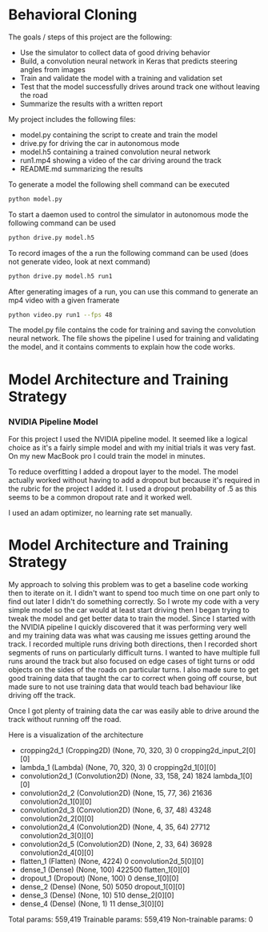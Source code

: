 # Behavioral Cloning

The goals / steps of this project are the following:
* Use the simulator to collect data of good driving behavior
* Build, a convolution neural network in Keras that predicts steering angles from images
* Train and validate the model with a training and validation set
* Test that the model successfully drives around track one without leaving the road
* Summarize the results with a written report

My project includes the following files:
* model.py containing the script to create and train the model
* drive.py for driving the car in autonomous mode
* model.h5 containing a trained convolution neural network 
* run1.mp4 showing a video of the car driving around the track
* README.md summarizing the results

To generate a model the following shell command can be executed
```sh
python model.py
```

To start a daemon used to control the simulator in autonomous mode the following command can be used
```sh
python drive.py model.h5
```

To record images of the a run the following command can be used (does not generate video, look at next command)
```sh
python drive.py model.h5 run1
```

After generating images of a run, you can use this command to generate an mp4 video with a given framerate
```sh
python video.py run1 --fps 48
```

The model.py file contains the code for training and saving the convolution neural network. 
The file shows the pipeline I used for training and validating the model, and it contains 
comments to explain how the code works.

# Model Architecture and Training Strategy

### NVIDIA Pipeline Model

For this project I used the NVIDIA pipeline model. It seemed like a logical choice as it's a fairly simple model and with
my initial trials it was very fast. On my new MacBook pro I could train the model in minutes.

To reduce overfitting I added a dropout layer to the model. The model actually worked without having to add a dropout
but because it's required in the rubric for the project I added it. I used a dropout probability of .5 as this seems to be a 
common dropout rate and it worked well.

I used an adam optimizer, no learning rate set manually.

# Model Architecture and Training Strategy

My approach to solving this problem was to get a baseline code working then to iterate on it. I didn't want to spend too
much time on one part only to find out later I didn't do something correctly. So I wrote my code with a very simple model
so the car would at least start driving then I began trying to tweak the model and get better data to train the model.
Since I started with the NVIDIA pipeline I quickly discovered that it was performing very well and my training data was what was
causing me issues getting around the track. I recorded multiple runs driving both directions, then I recorded short segments
of runs on particularly difficult turns. I wanted to have multiple full runs around the track but also focused on edge 
cases of tight turns or odd objects on the sides of the roads on particular turns. I also made sure to get good training data
that taught the car to correct when going off course, but made sure to not use training data that would teach bad behaviour like 
driving off the track.

Once I got plenty of training data the car was easily able to drive around the track without running off the road.

Here is a visualization of the architecture

* cropping2d_1 (Cropping2D)        (None, 70, 320, 3)    0           cropping2d_input_2[0][0]
* lambda_1 (Lambda)                (None, 70, 320, 3)    0           cropping2d_1[0][0]               
* convolution2d_1 (Convolution2D)  (None, 33, 158, 24)   1824        lambda_1[0][0]                   
* convolution2d_2 (Convolution2D)  (None, 15, 77, 36)    21636       convolution2d_1[0][0]            
* convolution2d_3 (Convolution2D)  (None, 6, 37, 48)     43248       convolution2d_2[0][0]            
* convolution2d_4 (Convolution2D)  (None, 4, 35, 64)     27712       convolution2d_3[0][0]            
* convolution2d_5 (Convolution2D)  (None, 2, 33, 64)     36928       convolution2d_4[0][0]            
* flatten_1 (Flatten)              (None, 4224)          0           convolution2d_5[0][0]            
* dense_1 (Dense)                  (None, 100)           422500      flatten_1[0][0]                  
* dropout_1 (Dropout)              (None, 100)           0           dense_1[0][0]                    
* dense_2 (Dense)                  (None, 50)            5050        dropout_1[0][0]                  
* dense_3 (Dense)                  (None, 10)            510         dense_2[0][0]                    
* dense_4 (Dense)                  (None, 1)             11          dense_3[0][0]                    

Total params: 559,419
Trainable params: 559,419
Non-trainable params: 0